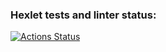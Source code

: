 ### Hexlet tests and linter status:
[![Actions Status](https://github.com/Blohhs/frontend-project-44/actions/workflows/hexlet-check.yml/badge.svg)](https://github.com/Blohhs/frontend-project-44/actions)
